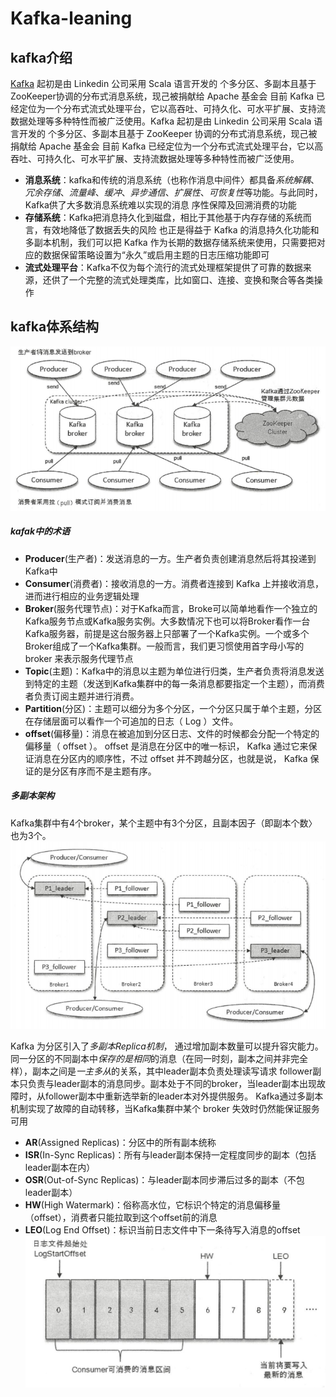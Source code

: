 # Kafka-leaning
## kafka介绍
  [Kafka](http://kafka.apache.org/) 起初是由 Linkedin 公司采用 Scala 语言开发的 个多分区、多副本且基于 ZooKeeper协调的分布式消息系统，现己被捐献给 Apache 基金会 目前 Kafka 已经定位为一个分布式流式处理平台，它以高吞吐、可持久化、可水平扩展、支持流数据处理等多种特性而被广泛使用。Kafka 起初是由 Linkedin 公司采用 Scala 语言开发的 个多分区、多副本且基于 ZooKeeper 协调的分布式消息系统，现己被捐献给 Apache 基金会 目前 Kafka 已经定位为一个分布式流式处理平台，它以高吞吐、可持久化、可水平扩展、支持流数据处理等多种特性而被广泛使用。
   - **消息系统**：kafka和传统的消息系统（也称作消息中间件〉都具备*系统解耦*、_冗余存储_、_流量峰_、_缓冲_、_异步通信_、_扩展性_、*可恢复性*等功能。与此同时， Kafka供了大多数消息系统难以实现的消息 序性保障及回溯消费的功能
   - **存储系统**：Kafka把消息持久化到磁盘，相比于其他基于内存存储的系统而言，有效地降低了数据丢失的风险 也正是得益于 Kafka 的消息持久化功能和多副本机制，我们可以把 Kafka 作为长期的数据存储系统来使用，只需要把对应的数据保留策略设置为“永久”或启用主题的日志压缩功能即可
   - **流式处理平台**：Kafka不仅为每个流行的流式处理框架提供了可靠的数据来源，还供了一个完整的流式处理类库，比如窗口、连接、变换和聚合等各类操作
## kafka体系结构
![kafka体系结构](https://github.com/BrokenColor/Kafka-learning/blob/master/files/kafka体系结构.jpg)
##### kafak中的术语
+  **Producer**(生产者)：发送消息的一方。生产者负责创建消息然后将其投递到Kafka中
+  **Consumer**(消费者)：接收消息的一方。消费者连接到 Kafka 上并接收消息，进而进行相应的业务逻辑处理
+  **Broker**(服务代理节点)：对于Kafka而言，Broke可以简单地看作一个独立的 Kafka服务节点或Kafka服务实例。大多数情况下也可以将Broker看作一台Kafka服务器，前提是这台服务器上只部署了一个Kafka实例。一个或多个Broker组成了一个Kafka集群。一般而言，我们更习惯使用首字母小写的 broker 来表示服务代理节点
+  **Topic**(主题)：Kafka中的消息以主题为单位进行归类，生产者负责将消息发送到特定的主题（发送到Kafka集群中的每一条消息都要指定一个主题），而消费者负责订阅主题并进行消费。
+  **Partition**(分区)：主题可以细分为多个分区，一个分区只属于单个主题，分区在存储层面可以看作一个可追加的日志（ Log ）文件。
+  **offset**(偏移量)：消息在被追加到分区日志、文件的时候都会分配一个特定的偏移量（ offset ）。 offset 是消息在分区中的唯一标识， Kafka 通过它来保证消息在分区内的顺序性，不过 offset 并不跨越分区，也就是说， Kafka 保证的是分区有序而不是主题有序。  
  
##### 多副本架构
Kafka集群中有4个broker，某个主题中有3个分区，且副本因子（即副本个数〉也为3个。
![kafka多副本架构](https://github.com/BrokenColor/Kafka-learning/blob/master/files/多副本体系结构.jpg)

Kafka 为分区引入了*多副本Replica机制*， 通过增加副本数量可以提升容灾能力。同一分区的不同副本中*保存的是相同*的消息（在同一时刻，副本之间并非完全样），副本之间是*一主多从*的关系，其中leader副本负责处理读写请求 follower副本只负责与leader副本的消息同步。副本处于不同的broker，当leader副本出现故障时，从follower副本中重新选举新的leader本对外提供服务。 Kafka通过多副本机制实现了故障的自动转移，当Kafka集群中某个 broker 失效时仍然能保证服务可用
+  **AR**(Assigned Replicas)：分区中的所有副本统称
+  **ISR**(In-Sync Replicas)：所有与leader副本保持一定程度同步的副本（包括leader副本在内）
+  **OSR**(Out-of-Sync Replicas)：与leader副本同步滞后过多的副本（不包leader副本）
+  **HW**(High Watermark)：俗称高水位，它标识个特定的消息偏移量（offset），消费者只能拉取到这个offset前的消息
+  **LEO**(Log End Offset)：标识当前日志文件中下一条待写入消息的offset
![kafka分区中偏移量说明](https://github.com/BrokenColor/Kafka-learning/blob/master/files/分区中偏移量说明.png)
